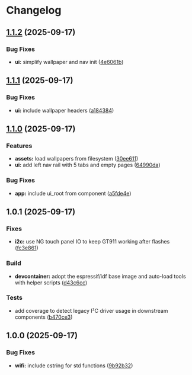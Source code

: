 # Changelog

## [1.1.2](https://github.com/baba-dev/M5Tab5-UserDemo/compare/v1.1.1...v1.1.2) (2025-09-17)


### Bug Fixes

* **ui:** simplify wallpaper and nav init ([4e6061b](https://github.com/baba-dev/M5Tab5-UserDemo/commit/4e6061bc9dd28503fe6f582de03e2d504c2a4539))

## [1.1.1](https://github.com/baba-dev/M5Tab5-UserDemo/compare/v1.1.0...v1.1.1) (2025-09-17)


### Bug Fixes

* **ui:** include wallpaper headers ([a184384](https://github.com/baba-dev/M5Tab5-UserDemo/commit/a184384188d9b0bbd7ff2f61bd32bd7706c31f32))

## [1.1.0](https://github.com/baba-dev/M5Tab5-UserDemo/compare/v1.0.0...v1.1.0) (2025-09-17)


### Features

* **assets:** load wallpapers from filesystem ([30ee611](https://github.com/baba-dev/M5Tab5-UserDemo/commit/30ee611d96c9f0a2737b291387c139cc4bb90933))
* **ui:** add left nav rail with 5 tabs and empty pages ([64990da](https://github.com/baba-dev/M5Tab5-UserDemo/commit/64990dab095eaf99dff149c71aa8d2493050a583))


### Bug Fixes

* **app:** include ui_root from component ([a5fde4e](https://github.com/baba-dev/M5Tab5-UserDemo/commit/a5fde4e0c675def9231c755ea2201ba928f615c9))

## 1.0.1 (2025-09-17)

### Fixes

* **i2c:** use NG touch panel IO to keep GT911 working after flashes ([fc3e861](https://github.com/baba-dev/M5Tab5-UserDemo/commit/fc3e861203b86a23a1e9f1055bb0af16f8eb7018))

### Build

* **devcontainer:** adopt the espressif/idf base image and auto-load tools with helper scripts ([d43c6cc](https://github.com/baba-dev/M5Tab5-UserDemo/commit/d43c6cc207187a275ada29055cca8e0c140935e2))

### Tests

* add coverage to detect legacy I²C driver usage in downstream components ([b470ce3](https://github.com/baba-dev/M5Tab5-UserDemo/commit/b470ce39975ec986e459a1e4695c3722e5dae25d))

## 1.0.0 (2025-09-17)


### Bug Fixes

* **wifi:** include cstring for std functions ([9b92b32](https://github.com/baba-dev/M5Tab5-UserDemo/commit/9b92b327165acf63bc462611d9bdd5f9654b651a))
